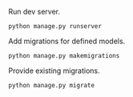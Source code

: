 Run dev server.

```commandline
python manage.py runserver

```

Add migrations for defined models.

```commandline
python manage.py makemigrations
```

Provide existing migrations.

```commandline
python manage.py migrate
```
